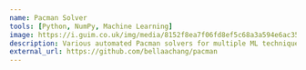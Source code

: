 ```yaml
---
name: Pacman Solver
tools: [Python, NumPy, Machine Learning]
image: https://i.guim.co.uk/img/media/8152f8ea7f06fd8ef5c68a3a594e6ac35dfd774b/0_342_800_480/master/800.jpg?width=1200&quality=85&auto=format&fit=max&s=493e9743702c9babc482709c2a66c8ab 
description: Various automated Pacman solvers for multiple ML techniques, from DFS/BFS to MDPs and Bayes Nets.
external_url: https://github.com/bellaachang/pacman
---
```

